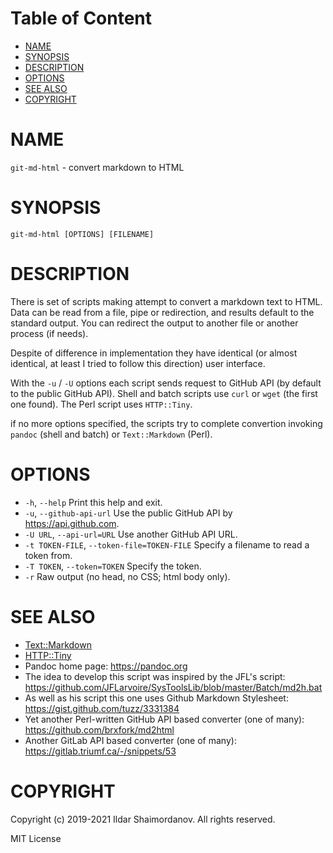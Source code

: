 <!-- md-toc-begin -->
# Table of Content
* [NAME](#name)
* [SYNOPSIS](#synopsis)
* [DESCRIPTION](#description)
* [OPTIONS](#options)
* [SEE ALSO](#see-also)
* [COPYRIGHT](#copyright)
<!-- md-toc-end -->

# NAME

`git-md-html` - convert markdown to HTML

# SYNOPSIS

    git-md-html [OPTIONS] [FILENAME]

# DESCRIPTION

There is set of scripts making attempt to convert a markdown text to HTML. Data can be read from a file, pipe or redirection, and results default to the standard output. You can redirect the output to another file or another process (if needs).

Despite of difference in implementation they have identical (or almost identical, at least I tried to follow this direction) user interface.

With the `-u` / `-U` options each script sends request to GitHub API (by default to the public GitHub API). Shell and batch scripts use `curl` or `wget` (the first one found). The Perl script uses `HTTP::Tiny`.

if no more options specified, the scripts try to complete convertion invoking `pandoc` (shell and batch) or `Text::Markdown` (Perl).

# OPTIONS

* `-h`, `--help`
  Print this help and exit.
* `-u`, `--github-api-url`
  Use the public GitHub API by https://api.github.com.
* `-U URL`, `--api-url=URL`
  Use another GitHub API URL.
* `-t TOKEN-FILE`, `--token-file=TOKEN-FILE`
  Specify a filename to read a token from.
* `-T TOKEN`, `--token=TOKEN`
  Specify the token.
* `-r`
  Raw output (no head, no CSS; html body only).

# SEE ALSO

* [Text::Markdown](https://metacpan.org/pod/Text::Markdown)
* [HTTP::Tiny](https://metacpan.org/pod/HTTP::Tiny)
* Pandoc home page:
  https://pandoc.org
* The idea to develop this script was inspired by the JFL's script:
  https://github.com/JFLarvoire/SysToolsLib/blob/master/Batch/md2h.bat
* As well as his script this one uses Github Markdown Stylesheet:
  https://gist.github.com/tuzz/3331384
* Yet another Perl-written GitHub API based converter (one of many):
  https://github.com/brxfork/md2html
* Another GitLab API based converter (one of many):
  https://gitlab.triumf.ca/-/snippets/53

# COPYRIGHT

Copyright (c) 2019-2021 Ildar Shaimordanov. All rights reserved.

  MIT License
